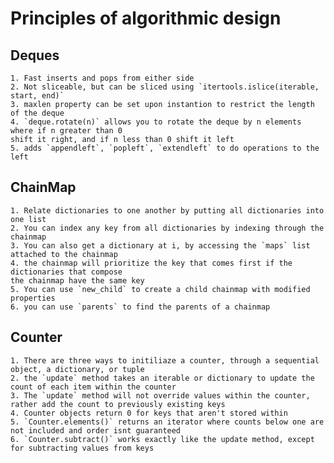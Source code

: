 # Principles of algorithmic design

## Deques
    1. Fast inserts and pops from either side
    2. Not sliceable, but can be sliced using `itertools.islice(iterable, start, end)`
    3. maxlen property can be set upon instantion to restrict the length of the deque
    4. `deque.rotate(n)` allows you to rotate the deque by n elements where if n greater than 0
    shift it right, and if n less than 0 shift it left 
    5. adds `appendleft`, `popleft`, `extendleft` to do operations to the left

## ChainMap
    1. Relate dictionaries to one another by putting all dictionaries into one list
    2. You can index any key from all dictionaries by indexing through the chainmap
    3. You can also get a dictionary at i, by accessing the `maps` list attached to the chainmap
    4. the chainmap will prioritize the key that comes first if the dictionaries that compose 
    the chainmap have the same key
    5. You can use `new_child` to create a child chainmap with modified properties
    6. you can use `parents` to find the parents of a chainmap

## Counter
    1. There are three ways to initiliaze a counter, through a sequential object, a dictionary, or tuple
    2. the `update` method takes an iterable or dictionary to update the count of each item within the counter
    3. The `update` method will not override values within the counter, rather add the count to previously existing keys
    4. Counter objects return 0 for keys that aren't stored within
    5. `Counter.elements()` returns an iterator where counts below one are not included and order isnt guaranteed
    6. `Counter.subtract()` works exactly like the update method, except for subtracting values from keys

